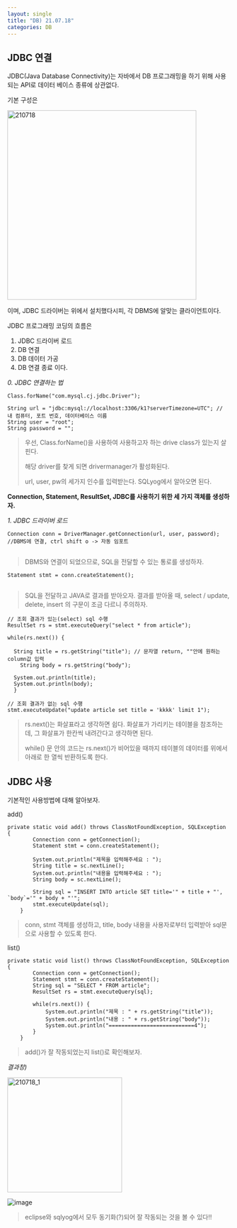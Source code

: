```yaml
---
layout: single
title: "DB) 21.07.18"
categories: DB
---
```


## JDBC 연결
JDBC(Java Database Connectivity)는 자바에서 DB 프로그래밍을 하기 위해 사용되는 API로 데이터 베이스 종류에 상관없다.

기본 구성은

<img width="427" alt="210718" src="https://user-images.githubusercontent.com/52832956/126060062-377dc8cf-f91f-493b-b8e7-2ce63bea41ab.PNG">

이며, JDBC 드라이버는 위에서 설치했다시피, 각 DBMS에 알맞는 클라이언트이다.

JDBC 프로그래밍 코딩의 흐름은 
1. JDBC 드라이버 로드
2. DB 연결
3. DB 데이터 가공
4. DB 연결 종료 이다.

_0. JDBC 연결하는 법_
```
Class.forName("com.mysql.cj.jdbc.Driver"); 
		
String url = "jdbc:mysql://localhost:3306/k1?serverTimezone=UTC"; // 내 컴퓨터, 포트 번호, 데이터베이스 이름
String user = "root";
String password = "";
```
> 우선, Class.forName()을 사용하여 사용하고자 하는 drive class가 있는지 살핀다.
> 
> 해당 driver를 찾게 되면 drivermanager가 활성화된다.
> 
> url, user, pw의 세가지 인수를 입력받는다. SQLyog에서 알아오면 된다.

__Connection, Statement, ResultSet, JDBC를 사용하기 위한 세 가지 객체를 생성하자.__

_1. JDBC 드라이버 로드_
```
Connection conn = DriverManager.getConnection(url, user, password); //DBMS에 연결, ctrl shift o -> 자동 임포트
    
```
> 
> DBMS와 연결이 되었으므로, SQL을 전달할 수 있는 통로를 생성하자.
> 

```
Statement stmt = conn.createStatement();
    
```
> 
> SQL을 전달하고 JAVA로 결과를 받아오자. 결과를 받아올 때, select / update, delete, insert 의 구문이 조금 다르니 주의하자.
> 

```
// 조회 결과가 있는(select) sql 수행
ResultSet rs = stmt.executeQuery("select * from article");

while(rs.next()) {
			
  String title = rs.getString("title"); // 문자열 return, ""안에 원하는 column값 입력
	String body = rs.getString("body");
			
  System.out.println(title);
  System.out.println(body);			
  }
		
// 조회 결과가 없는 sql 수행
stmt.executeUpdate("update article set title = 'kkkk' limit 1");
```
> 
> rs.next()는 화살표라고 생각하면 쉽다. 화살표가 가리키는 테이블을 참조하는데, 그 화살표가 한칸씩 내려간다고 생각하면 된다.
> 
> while() 문 안의 코드는 rs.next()가 비어있을 때까지 테이블의 데이터를 위에서 아래로 한 열씩 반환하도록 한다.
> 
 

## JDBC 사용

기본적인 사용방법에 대해 알아보자.

add()

```
private static void add() throws ClassNotFoundException, SQLException {
		Connection conn = getConnection();
		Statement stmt = conn.createStatement();
		
		System.out.println("제목을 입력해주세요 : ");
		String title = sc.nextLine();
		System.out.println("내용을 입력해주세요 : ");
		String body = sc.nextLine();
		
		String sql = "INSERT INTO article SET title='" + title + "', `body`='" + body + "'";
		stmt.executeUpdate(sql);
	}
```
> 
> conn, stmt 객체를 생성하고, title, body 내용을 사용자로부터 입력받아 sql문으로 사용할 수 있도록 한다.
> 


list()

```
private static void list() throws ClassNotFoundException, SQLException {
		Connection conn = getConnection();
		Statement stmt = conn.createStatement();
		String sql = "SELECT * FROM article";
		ResultSet rs = stmt.executeQuery(sql);
		
		while(rs.next()) {
			System.out.println("제목 : " + rs.getString("title"));
			System.out.println("내용 : " + rs.getString("body"));
			System.out.println("===========================4");
		}
	}
```
>
> add()가 잘 작동되었는지 list()로 확인해보자.
> 

_결과창)_

<img width="259" alt="210718_1" src="https://user-images.githubusercontent.com/52832956/126060060-1ea8d488-d902-4ceb-946a-4c1b2023d11e.PNG">

![image](https://user-images.githubusercontent.com/52832956/126060224-1c43767b-e593-4697-926c-ef00a8ebf827.png)

> eclipse와 sqlyog에서 모두 동기화(?)되어 잘 작동되는 것을 볼 수 있다!!



